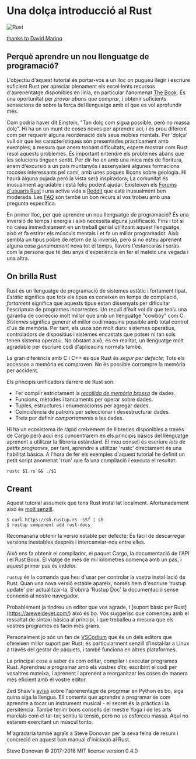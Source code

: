 # Una dolça introducció al Rust

![Rust](PPrustS.png)

[thanks to David Marino](http://leftoversalad.com/c/015_programmingpeople/)

## Perquè aprendre un nou llenguatge de programació?

L'objectiu d'aquest tutorial és portar-vos a un lloc on pugueu llegir i escriure 
suficient Rust per apreciar plenament els excel·lents recursos d'aprenentatge 
disponibles en línia, en particular l'anomenat [The Book](https://doc.rust-lang.org/stable/book/).
És una oportunitat per _provar abans que comprar_, i obtenir suficients sensacions de
sobre la força del llenguatge amb el que es vol aprofundir més.

Com podria haver dit Einstein, "Tan dolç com sigua possible, però no massa dolç". Hi ha un un 
munt de coses noves per aprendre ací, i és prou diferent com per requerir alguna reordenació dels
seus mobles mentals. Per 'dolça' vull dir que les característiques són presentades pràcticament 
amb exemples; a mesura que anem trobant dificultats, espere mostrar com Rust resol aquests problemes. 
És important entendre els problemes abans que les solucions tinguen sentit. Per dir-ho en amb una mica
més de floritura, anem d'excursió a un país muntanyós i assenyalaré algunes formacions rocoses interessants
pel camí, amb unes poques lliçons sobre geologia. Hi haurà alguna pujada però la vista serà inspiradora; 
La comunitat és inusualment agradable i està feliç podent ajudar. Existeixen els [Forums d'usuaris Rust](https://users.rust-lang.org/) 
i una activa vida a [Reddit](https://www.reddit.com/r/rust/) que està inusualment ben moderada.
Les [FAQ](https://www.rust-lang.org/en-US/faq.html) són també un bon recurs si vos trobeu amb una pregunta
específica.

En primer lloc, per què aprendre un nou llenguatge de programació? És una inversió 
de temps i energia i això necessita alguna justificació. Fins i tot si no caieu 
immediatament en un treball genial utilitzant aquest llenguatge, això et fa estirar els 
músculs mentals i et fa un millor programador. Això sembla un tipus pobre de retorn de la
inversió, però si no esteu aprenent alguna cosa _genuïnament_ nova tot el temps, llavors 
t'estancaràs i seràs com la persona que té deu anys d'experiència en fer el mateix una 
vegada i una altra.

## On brilla Rust

Rust és un llenguatge de programació de sistemes estàtic i fortament tipat. _Estàtic_ 
significa que tots els tipus es coneixen en temps de compilació, _fortament_ significa
que aquests tipus estan dissenyats per dificultar l'escriptura de programes incorrectes.
Un recull d'èxit vol dir que teniu una garantia de correcció molt millor que amb un 
llenguatge "cowboy" com C. _Sistemes_ significa generar el millor codi màquina possible
amb total control d'ús de memòria. Per tant, els usos són molt durs: sistemes operatius, 
controladors de dispositius i sistemes encastats que potser ni tan sols tenen sistema 
operatiu. No obstant això, és en realitat, un llenguatge molt agradable per escriure codi 
d'aplicacins normals també.

La gran diferència amb C i C++ és que Rust és _segur per defecte_; Tots els accessos a 
memòria es comproven. No és possible corrompre la memòria per accident.

Els principis unificadors darrere de Rust són:

  - Fer complir estrictament la [_recollida de memòria brossa_](https://ca.wikipedia.org/wiki/Recollida_de_mem%C3%B2ria_brossa) de dades.
  - Funcions, mètodes i tancaments per operar sobre dades.
  - Tuples, estructures i enumeracionss per agregar dades.
  - Coincidència de patrons per seleccionar i desestructurar dades.
  - Trets per definir _comportaments_ a les dades.

Hi ha un ecosistema de ràpid creixement de llibreries disponibles a través de Cargo però
aquí ens concentrarem en els principis bàsics del llenguatge aprenent a utilitzar la 
llibreria estàndard. El meu consell és escriure _lots de petits programes_, per tant, 
aprendre a utilitzar 'rustc' directament és una habilitat bàsica. A l'hora de fer els 
exemples d'aquest tutorial he definit un petit script anomenat 'rrun' que fa una 
compilació i executa el resultat:

```
rustc $1.rs && ./$1
```

## Creant

Aquest tutorial assumeix que tens Rust instal·lat localment. Afortunadament això és 
[molt senzill](https://www.rust-lang.org/en-US/downloads.html).

```
$ curl https://sh.rustup.rs -sSf | sh
$ rustup component add rust-docs
```
Recomanaria obtenir la versió estable per defecte; És fàcil de descarregar versions 
inestables després i intercanviar-nos entre elles.

Això ens fa obtenir el compilador, el paquet Cargo, la documentació de l'API i el Rust Book. 
El viatge de més de mil kilòmetres comença amb un pas, i aquest primer pas és indolor.

`rustup` és la comanda que heu d'usar per controlar la vostra instal·lació de Rust. Quan una 
nova versió estable apareix, només hem d'escriure 'rustup update' per actualitzar-la. S'obrirà
'Rustup Doc' la documentació sense connexió al nostre navegador.

Probablement ja tindreu un editor que vos agrade, i [suport bàsic per Rust] (https://areweideyet.com/)
això és bo. Vos suggerisc que comenceu amb el ressaltat de sintaxi bàsica al principi, i que
treballeu a mesura que els vostres programes es facin més grans.

Personalment jo sóc un fan de [VSCodium]([https://vscodium.com/) que és un dels editors que 
ofereixen millor suport per Rust; és particularment senzill d'instal·lar a Linux a través del
gestor de paquets, i també funciona en altres plataformes.

La principal cosa a saber és com editar, compilar i executar programes Rust.
Aprendreu a programar amb els vostres _dits_; escribint el codi per vosaltres mateixa, i aprenent
i aprenent a reorganitzar les coses de manera més eficient amb el vostre editor.

Zed Shaw's [avisa](https://learnpythonthehardway.org/book/intro.html) sobre l'aprenentage
de progrmar en Python és bo, siga quina siga la llengua. Ell comenta que aprendre a programar
és com aprendre a tocar un instrument musical - el secret és la pràctica i la persitència.
També tenim bons consells del mestre Yoga i de les arts marcials com el tai-txi; sentiu la tensió,
però no us esforceu massa. Aquí no estarem exercitant un múscul tonto.

M'agradaria també agraïs a Steve Donovan per la seva feina de resum i concreció en aquest bon manual
d'iniciació al Rust.

Steve Donovan © 2017-2018 MIT license version 0.4.0

